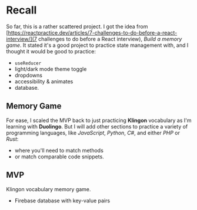 # Recall

So far, this is a rather scattered project.  I got the idea from [https://reactpractice.dev/articles/7-challenges-to-do-before-a-react-interview/](7 challenges to do before a React interview), *Build a memory game*.  It stated it's a good project to practice state management with, and I thought it would be good to practice:
- `useReducer`
- light/dark mode theme toggle
- dropdowns
- accessibility & animates
- database.

## Memory Game

For ease, I scaled the MVP back to just practicing **Klingon** vocabulary as I'm learning with **Duolingo**.  But I will add other sections to practice a variety of programming languages, like *JavaScript*, *Python*, *C#*, and either *PHP* or *Rust*:
- where you'll need to match methods
- or match comparable code snippets.

## MVP

Klingon vocabulary memory game.
- Firebase database with key-value pairs
